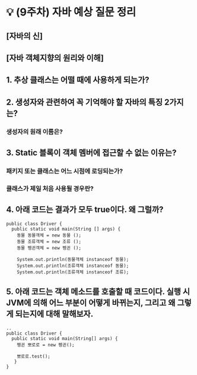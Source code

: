 # 💡 (9주차) 자바 예상 질문 정리

## [자바의 신]

## [자바 객체지향의 원리와 이해]

## 1. 추상 클래스는 어떨 때에 사용하게 되는가?

## 2. 생성자와 관련하여 꼭 기억해야 할 자바의 특징 2가지는?

### 생성자의 원래 이름은?

## 3. Static 블록이 객체 멤버에 접근할 수 없는 이유는?

### 패키지 또는 클래스는 어느 시점에 로딩되는가?

### 클래스가 제일 처음 사용될 경우란?

## 4. 아래 코드는 결과가 모두 true이다. 왜 그럴까?

```
public class Driver {
  public static void main(String [] args) {
    동물 동물객체 = new 동물 ();
    동물 조류객체 = new 조류 ();
    동물 펭귄객체 = new 펭귄 ();
    
    System.out.println(동물객체 instanceof 동물);
    System.out.println(조류객체 instanceof 동물);
    System.out.println(조류객체 instanceof 조류);
```

## 5. 아래 코드는 객체 메소드를 호출할 때 코드이다. 실행 시 JVM에 의해 어느 부분이 어떻게 바뀌는지, 그리고 왜 그렇게 되는지에 대해 말해보자.

```
..
public class Driver {
  public static void main(String[] args) {
    펭귄 뽀로로 = new 펭귄();
    
    뽀로로.test();
   }
}
```
